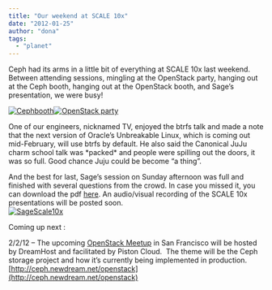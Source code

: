 ```yaml
---
title: "Our weekend at SCALE 10x"
date: "2012-01-25"
author: "dona"
tags: 
  - "planet"
---
```


Ceph had its arms in a little bit of everything at SCALE 10x last weekend.  
Between attending sessions, mingling at the OpenStack party, hanging out at the Ceph booth, hanging out at the OpenStack booth, and Sage’s presentation, we were busy!

[![](images/IMG_2932-300x225.jpg "Cephbooth")](http://ceph.com/wp-content/uploads/2012/01/IMG_2932.jpeg)[![](images/OpenStack-party-300x200.jpg "OpenStack party")](http://ceph.com/wp-content/uploads/2012/01/OpenStack-party.jpg)

One of our engineers, nicknamed TV, enjoyed the btrfs talk and made a note that the next version of Oracle’s Unbreakable Linux, which is coming out mid-February, will use btrfs by default. He also said the Canonical JuJu charm school talk was \*packed\* and people were spilling out the doors, it was so full. Good chance Juju could be become “a thing”.

And the best for last, Sage’s session on Sunday afternoon was full and finished with several questions from the crowd. In case you missed it, you can download the pdf [here](http://ceph.newdream.net/2012/01/scale-10x-slides/). An audio/visual recording of the SCALE 10x presentations will be posted soon.  
[![](images/SageScale10x-300x225.jpg "SageScale10x")](http://ceph.com/wp-content/uploads/2012/01/SageScale10x.jpeg)

Coming up next :

2/2/12 – The upcoming [OpenStack Meetup](http://www.meetup.com/openstack/events/48829962/) in San Francisco will be hosted by DreamHost and facilitated by Piston Cloud.  The theme will be the Ceph storage project and how it’s currently being implemented in production. [http://ceph.newdream.net/openstack](http://ceph.newdream.net/openstack)

